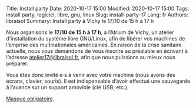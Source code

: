 Title: Install party
Date: 2020-10-17 15:00
Modified: 2020-10-17 15:00
Tags: install party, logiciel, libre, gnu, linux
Slug: install-party-17
Lang: fr
Authors: libraisol
Summary: Install party à Vichy le 17/10 de 15 h à 17 h

Nous organisons le **17/10 de 15 h à 17 h**, à l’Atrium de Vichy,
un atelier d’installation du système libre GNU/Linux, afin de libérer vos
machines de l’emprise des multinationales américaines.
En raison de la crise sanitaire actuelle, nous vous demandons de vous inscrire
au préalable en écrivant à l’adresse <atelier17@libraisol.fr>,
afin que nous puissions au mieux nous préparer.

Vous êtes donc invité·e·s à venir avec votre machine (nous avons des écrans, clavier, souris).
Il est indispensable d’avoir effectué une sauvegarde à l’avance sur un support amovible (clé USB, etc.).

<u>Masque obligatoire</u>.
